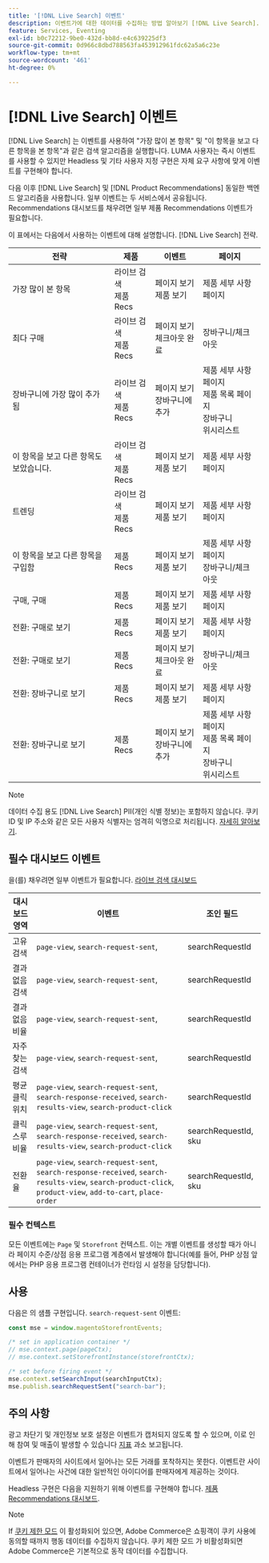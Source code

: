 ```yaml
---
title: '[!DNL Live Search] 이벤트'
description: 이벤트가에 대한 데이터를 수집하는 방법 알아보기 [!DNL Live Search].
feature: Services, Eventing
exl-id: b0c72212-9be0-432d-bb8d-e4c639225df3
source-git-commit: 0d966c8dbd788563fa453912961fdc62a5a6c23e
workflow-type: tm+mt
source-wordcount: '461'
ht-degree: 0%

---
```


# [!DNL Live Search] 이벤트

[!DNL Live Search] 는 이벤트를 사용하여 &quot;가장 많이 본 항목&quot; 및 &quot;이 항목을 보고 다른 항목을 본 항목&quot;과 같은 검색 알고리즘을 실행합니다. LUMA 사용자는 즉시 이벤트를 사용할 수 있지만 Headless 및 기타 사용자 지정 구현은 자체 요구 사항에 맞게 이벤트를 구현해야 합니다.

다음 이후 [!DNL Live Search] 및 [!DNL Product Recommendations] 동일한 백엔드 알고리즘을 사용합니다. 일부 이벤트는 두 서비스에서 공유됩니다. Recommendations 대시보드를 채우려면 일부 제품 Recommendations 이벤트가 필요합니다.

이 표에서는 다음에서 사용하는 이벤트에 대해 설명합니다. [!DNL Live Search] 전략.

| 전략 | 제품 | 이벤트 | 페이지 |
| --- | --- | --- | ---|
| 가장 많이 본 항목 | 라이브 검색<br>제품 Recs | 페이지 보기<br>제품 보기 | 제품 세부 사항 페이지 |
| 최다 구매 | 라이브 검색<br>제품 Recs | 페이지 보기<br>체크아웃 완료 | 장바구니/체크아웃 |
| 장바구니에 가장 많이 추가됨 | 라이브 검색<br>제품 Recs | 페이지 보기<br>장바구니에 추가 | 제품 세부 사항 페이지<br>제품 목록 페이지<br>장바구니<br>위시리스트 |
| 이 항목을 보고 다른 항목도 보았습니다. | 라이브 검색<br>제품 Recs | 페이지 보기<br>제품 보기 | 제품 세부 사항 페이지 |
| 트렌딩 | 라이브 검색<br>제품 Recs | 페이지 보기<br>제품 보기 | 제품 세부 사항 페이지 |
| 이 항목을 보고 다른 항목을 구입함 | 제품 Recs | 페이지 보기<br>제품 보기 | 제품 세부 사항 페이지<br>장바구니/체크아웃 |
| 구매, 구매 | 제품 Recs | 페이지 보기<br>제품 보기 | 제품 세부 사항 페이지 |
| 전환: 구매로 보기 | 제품 Recs | 페이지 보기<br>제품 보기 | 제품 세부 사항 페이지 |
| 전환: 구매로 보기 | 제품 Recs | 페이지 보기<br>체크아웃 완료 | 장바구니/체크아웃 |
| 전환: 장바구니로 보기 | 제품 Recs | 페이지 보기<br>제품 보기 | 제품 세부 사항 페이지 |
| 전환: 장바구니로 보기 | 제품 Recs | 페이지 보기<br>장바구니에 추가 | 제품 세부 사항 페이지<br>제품 목록 페이지<br>장바구니<br>위시리스트 |

>[!NOTE]
>
>데이터 수집 용도 [!DNL Live Search] PII(개인 식별 정보)는 포함하지 않습니다. 쿠키 ID 및 IP 주소와 같은 모든 사용자 식별자는 엄격히 익명으로 처리됩니다. [자세히 알아보기](https://www.adobe.com/privacy/experience-cloud.html).

## 필수 대시보드 이벤트

을(를) 채우려면 일부 이벤트가 필요합니다. [라이브 검색 대시보드](performance.md)

| 대시보드 영역 | 이벤트 | 조인 필드 |
| ------------------- | ------------- | ---------- |
| 고유 검색 | `page-view`, `search-request-sent`, | searchRequestId |
| 결과 없음 검색 | `page-view`, `search-request-sent`, | searchRequestId |
| 결과 없음 비율 | `page-view`, `search-request-sent`, | searchRequestId |
| 자주 찾는 검색 | `page-view`, `search-request-sent`, | searchRequestId |
| 평균 클릭 위치 | `page-view`, `search-request-sent`, `search-response-received`, `search-results-view`, `search-product-click` | searchRequestId |
| 클릭스루 비율 | `page-view`, `search-request-sent`, `search-response-received`, `search-results-view`, `search-product-click` | searchRequestId, sku |
| 전환율 | `page-view`, `search-request-sent`, `search-response-received`, `search-results-view`, `search-product-click`, `product-view`, `add-to-cart`, `place-order` | searchRequestId, sku |

### 필수 컨텍스트

모든 이벤트에는 `Page` 및 `Storefront` 컨텍스트. 이는 개별 이벤트를 생성할 때가 아니라 페이지 수준/상점 응용 프로그램 계층에서 발생해야 합니다(예를 들어, PHP 상점 앞에서는 PHP 응용 프로그램 컨테이너가 런타임 시 설정을 담당합니다).

## 사용

다음은 의 샘플 구현입니다. `search-request-sent` 이벤트:

```javascript
const mse = window.magentoStorefrontEvents;

/* set in application container */
// mse.context.page(pageCtx);
// mse.context.setStorefrontInstance(storefrontCtx);

/* set before firing event */
mse.context.setSearchInput(searchInputCtx);
mse.publish.searchRequestSent("search-bar");
```

## 주의 사항

광고 차단기 및 개인정보 보호 설정은 이벤트가 캡처되지 않도록 할 수 있으며, 이로 인해 참여 및 매출이 발생할 수 있습니다 [지표](workspace.md) 과소 보고됩니다.

이벤트가 판매자의 사이트에서 일어나는 모든 거래를 포착하지는 못한다. 이벤트란 사이트에서 일어나는 사건에 대한 일반적인 아이디어를 판매자에게 제공하는 것이다.

Headless 구현은 다음을 지원하기 위해 이벤트를 구현해야 합니다. [제품 Recommendations 대시보드](../product-recommendations/events.md).

>[!NOTE]
>
>If [쿠키 제한 모드](https://experienceleague.adobe.com/docs/commerce-admin/start/compliance/privacy/compliance-cookie-law.html) 이 활성화되어 있으면, Adobe Commerce은 쇼핑객이 쿠키 사용에 동의할 때까지 행동 데이터를 수집하지 않습니다. 쿠키 제한 모드 가 비활성화되면 Adobe Commerce은 기본적으로 동작 데이터를 수집합니다.
